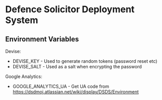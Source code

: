 # Defence Solicitor Deployment System

## Environment Variables
Devise:

* DEVISE_KEY - Used to generate random tokens (password reset etc)
* DEVISE_SALT - Used as a salt when encrypting the password

Google Analytics:

* GOOGLE_ANALYTICS_UA - Get UA code from https://dsdmoj.atlassian.net/wiki/display/DSDS/Environment